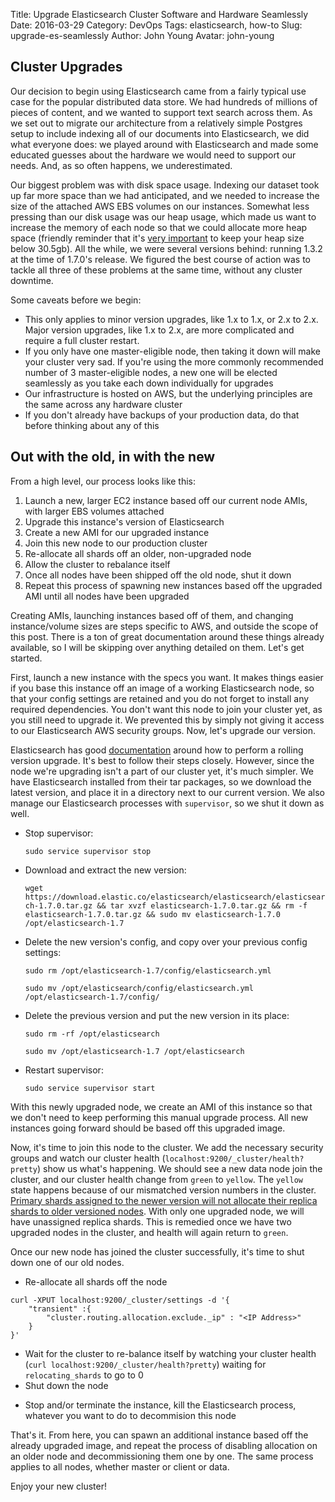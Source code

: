 Title: Upgrade Elasticsearch Cluster Software and Hardware Seamlessly
Date: 2016-03-29
Category: DevOps
Tags: elasticsearch, how-to
Slug: upgrade-es-seamlessly
Author: John Young
Avatar: john-young

## Cluster Upgrades

Our decision to begin using Elasticsearch came from a fairly typical use case for the popular distributed data store. We had hundreds of millions of pieces of content, and we wanted to support text search across them. As we set out to migrate our architecture from a relatively simple Postgres setup to include indexing all of our documents into Elasticsearch, we did what everyone does: we played around with Elasticsearch and made some educated guesses about the hardware we would need to support our needs. And, as so often happens, we underestimated.

Our biggest problem was with disk space usage. Indexing our dataset took up far more space than we had anticipated, and we needed to increase the size of the attached AWS EBS volumes on our instances. Somewhat less pressing than our disk usage was our heap usage, which made us want to increase the memory of each node so that we could allocate more heap space (friendly reminder that it's [very important](https://www.elastic.co/guide/en/elasticsearch/guide/current/heap-sizing.html#compressed_oops) to keep your heap size below 30.5gb). All the while, we were several versions behind: running 1.3.2 at the time of 1.7.0's release. We figured the best course of action was to tackle all three of these problems at the same time, without any cluster downtime.

Some caveats before we begin:
 - This only applies to minor version upgrades, like 1.x to 1.x, or 2.x to 2.x. Major version upgrades, like 1.x to 2.x, are more complicated and require a full cluster restart.
 - If you only have one master-eligible node, then taking it down will make your cluster very sad. If you're using the more commonly recommended number of 3 master-eligible nodes, a new one will be elected seamlessly as you take each down individually for upgrades
 - Our infrastructure is hosted on AWS, but the underlying principles are the same across any hardware cluster
 - If you don't already have backups of your production data, do that before thinking about any of this


## Out with the old, in with the new

From a high level, our process looks like this:
1. Launch a new, larger EC2 instance based off our current node AMIs, with larger EBS volumes attached
2. Upgrade this instance's version of Elasticsearch
3. Create a new AMI for our upgraded instance
4. Join this new node to our production cluster
5. Re-allocate all shards off an older, non-upgraded node
6. Allow the cluster to rebalance itself
7. Once all nodes have been shipped off the old node, shut it down
8. Repeat this process of spawning new instances based off the upgraded AMI until all nodes have been upgraded

Creating AMIs, launching instances based off of them, and changing instance/volume sizes are steps specific to AWS, and outside the scope of this post. There is a ton of great documentation around these things already available, so I will be skipping over anything detailed on them. Let's get started.

First, launch a new instance with the specs you want. It makes things easier if you base this instance off an image of a working Elasticsearch node, so that your config settings are retained and you do not forget to install any required dependencies. You don't want this node to join your cluster yet, as you still need to upgrade it. We prevented this by simply not giving it access to our Elasticsearch AWS security groups. Now, let's upgrade our version.

Elasticsearch has good [documentation](https://www.elastic.co/guide/en/elasticsearch/reference/current/rolling-upgrades.html) around how to perform a rolling version upgrade. It's best to follow their steps closely. However, since the node we're upgrading isn't a part of our cluster yet, it's much simpler. We have Elasticsearch installed from their tar packages, so we download the latest version, and place it in a directory next to our current version. We also manage our Elasticsearch processes with `supervisor`, so we shut it down as well.

* Stop supervisor:

    `sudo service supervisor stop`

* Download and extract the new version:

    `wget https://download.elastic.co/elasticsearch/elasticsearch/elasticsearch-1.7.0.tar.gz && tar xvzf elasticsearch-1.7.0.tar.gz && rm -f elasticsearch-1.7.0.tar.gz && sudo mv elasticsearch-1.7.0 /opt/elasticsearch-1.7`

* Delete the new version's config, and copy over your previous config settings:

     `sudo rm /opt/elasticsearch-1.7/config/elasticsearch.yml`
     
     `sudo mv /opt/elasticsearch/config/elasticsearch.yml /opt/elasticsearch-1.7/config/`

* Delete the previous version and put the new version in its place:

     `sudo rm -rf /opt/elasticsearch`

     `sudo mv /opt/elasticsearch-1.7 /opt/elasticsearch`

* Restart supervisor:

     `sudo service supervisor start`


With this newly upgraded node, we create an AMI of this instance so that we don't need to keep performing this manual upgrade process. All new instances going forward should be based off this upgraded image.

Now, it's time to join this node to the cluster. We add the necessary security groups and watch our cluster health (`localhost:9200/_cluster/health?pretty`) show us what's happening. We should see a new data node join the cluster, and our cluster health change from `green` to `yellow`. The `yellow` state happens because of our mismatched version numbers in the cluster. [Primary shards assigned to the newer version will not allocate their replica shards to older versioned nodes](https://www.elastic.co/guide/en/elasticsearch/reference/current/rolling-upgrades.html#_step_6_wait_for_the_node_to_recover). With only one upgraded node, we will have unassigned replica shards. This is remedied once we have two upgraded nodes in the cluster, and health will again return to `green`.

Once our new node has joined the cluster successfully, it's time to shut down one of our old nodes.

* Re-allocate all shards off the node
```
curl -XPUT localhost:9200/_cluster/settings -d '{
    "transient" :{
        "cluster.routing.allocation.exclude._ip" : "<IP Address>"
    }
}'
```
* Wait for the cluster to re-balance itself by watching your cluster health (`curl localhost:9200/_cluster/health?pretty`) waiting for `relocating_shards` to go to 0
* Shut down the node
 - Stop and/or terminate the instance, kill the Elasticsearch process, whatever you want to do to decommision this node

 That's it. From here, you can spawn an additional instance based off the already upgraded image, and repeat the process of disabling allocation on an older node and decommissioning them one by one. The same process applies to all nodes, whether master or client or data.

 Enjoy your new cluster!
